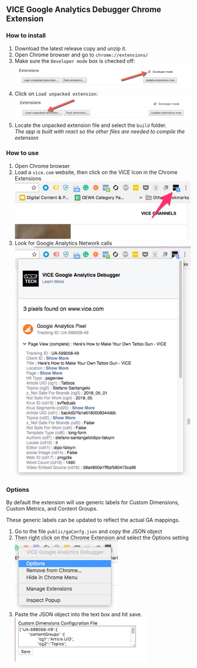 ## VICE Google Analytics Debugger Chrome Extension

### How to install
1. Download the latest release copy and unzip it.
2. Open Chrome browser and go to `chrome://extensions/`
3. Make sure the `Developer mode` box is checked off:
![Screenshot 1](./assets/readme-screenshot-1.png)
4. Click on `Load unpacked extension`:
![Screenshot 2](./assets/readme-screenshot-2.png)
5. Locate the unpacked extension file and select the `build` folder.  
*The app is built with react so the other files are needed to compile the extension*


### How to use
1. Open Chrome browser
2. Load a `vice.com` website, then click on the VICE Icon in the Chrome Extensions
![Screenshot 3](./assets/readme-screenshot-3.png)
3. Look for Google Analytics Network calls
![Screenshot 4](./assets/readme-screenshot-4.png)

### Options
By default the extension will use generic labels for Custom Dimensions, Custom Metrics, and Content Groups.  

These generic labels can be updated to reflect the actual GA mappings.

1. Go to the file `public/gaConfg.json` and copy the JSON object
2. Then right click on the Chrome Extension and select the Options setting
![Screenshot 5](./assets/readme-screenshot-5.png)
3. Paste the JSON object into the text box and hit save.
![Screenshot 6](./assets/readme-screenshot-6.png)
